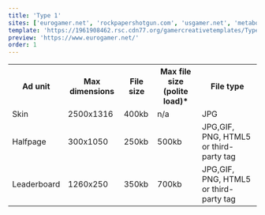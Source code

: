 ```yaml
---
title: 'Type 1'
sites: ['eurogamer.net', 'rockpapershotgun.com', 'usgamer.net', 'metabomb.com', 'nintendolife.com', 'pushsquare.com', 'purexbox.com', 'videogameschronicle.com']
template: 'https://1961908462.rsc.cdn77.org/gamercreativetemplates/Type1_GamerNetwork_Skin_Tempalte.psd'
preview: 'https://www.eurogamer.net/'
order: 1
---
```


<table>
  <tr>
    <th>Ad unit</th>
    <th>Max dimensions</th>
    <th>File size</th>
    <th>Max file size (polite load)*</th>
    <th>File type</th>
  </tr>
  <tr>
    <td>Skin</td>
    <td>2500x1316</td> 
    <td>400kb</td>
    <td>n/a</td>
    <td>JPG</td>
  </tr>
  <tr>
    <td>Halfpage</td>
    <td>300x1050</td> 
    <td>250kb</td>
    <td>500kb</td>
    <td>JPG,GIF, PNG, HTML5 or third-party tag</td>
  </tr>
  <tr>
    <td>Leaderboard</td>
    <td>1260x250</td> 
    <td>350kb</td>
    <td>700kb</td>
    <td>JPG,GIF, PNG, HTML5 or third-party tag</td>
  </tr>
</table>
